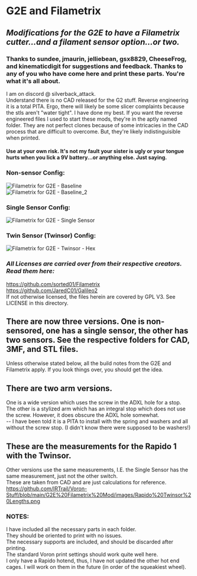 # G2E and Filametrix
## _Modifications for the G2E to have a Filametrix cutter...and a filament sensor option...or two._  
### Thanks to sundee, jmaurin, jelliebean, gsx8829, CheeseFrog, and kinematicdigit for suggestions and feedback. Thanks to any of you who have come here and print these parts. You're what it's all about.  
I am on discord @ silverback_attack.  
Understand there is no CAD released for the G2 stuff. Reverse engineering it is a total PITA. Ergo, there will likely be some slicer complaints because the stls aren't "water tight". I have done my best. If you want the reverse engineered files I used to start these mods, they're in the aptly named folder. They are not perfect clones because of some intricacies in the CAD process that are difficult to overcome. But, they're likely indistinguisible when printed.  
#### Use at your own risk. It's not my fault your sister is ugly or your tongue hurts when you lick a 9V battery...or anything else. Just saying.  

### Non-sensor Config:  
![Filametrix for G2E - Baseline](https://github.com/IRTrail/Voron-Stuff/assets/53546870/971e3992-9a19-41cd-ba88-7a4262078c5e)   
![Filametrix for G2E - Baseline_2](https://github.com/IRTrail/Voron-Stuff/assets/53546870/f2b1baad-611c-4490-8393-d75df3c98c23)  

### Single Sensor Config:  
![Filametrix for G2E - Single Sensor](https://github.com/IRTrail/Voron-Stuff/assets/53546870/d396f91a-6356-4e1e-9b5f-fdacacf5937b)  

### Twin Sensor (Twinsor) Config:  
![Filametrix for G2E - Twinsor - Hex](https://github.com/IRTrail/Voron-Stuff/assets/53546870/72df904c-5bd1-4afa-8aa7-244e5654a124)  

### _All Licenses are carried over from their respective creators. Read them here:_
https://github.com/sorted01/Filametrix  
https://github.com/JaredC01/Galileo2  
If not otherwise licensed, the files herein are covered by GPL V3. See LICENSE in this directory.  

## There are now three versions. One is non-sensored, one has a single sensor, the other has two sensors. See the respective folders for CAD, 3MF, and STL files.
Unless otherwise stated below, all the build notes from the G2E and Filametrix apply. If you look things over, you should get the idea.

## There are two arm versions.  
One is a wide version which uses the screw in the ADXL hole for a stop.  
The other is a stylized arm which has an integral stop which does not use the screw. However, it does obscure the ADXL hole somewhat.  
-- I have been told it is a PITA to install with the spring and washers and all without the screw stop. (I didn't know there were supposed to be washers!)

## These are the measurements for the Rapido 1 with the Twinsor.  
Other versions use the same measurements, I.E. the Single Sensor has the same measurement, just not the other switch.  
These are taken from CAD and are just calculations for reference.  
https://github.com/IRTrail/Voron-Stuff/blob/main/G2E%20Filametrix%20Mod/images/Rapido%20Twinsor%20Lengths.png

### NOTES:  
I have included all the necessary parts in each folder.  
They should be oriented to print with no issues.  
The necessary supports are included, and should be discarded after printing.  
The standard Voron print settings should work quite well here.  
I only have a Rapido hotend, thus, I have not updated the other hot end cages. I will work on them in the future (in order of the squeakiest wheel).
